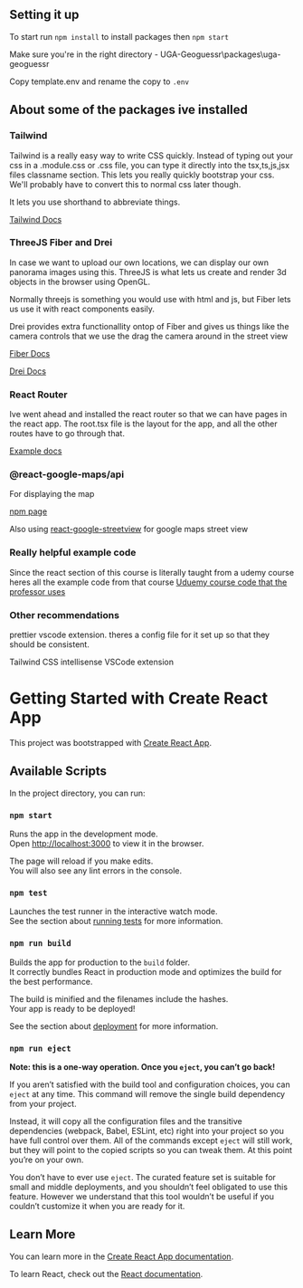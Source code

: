 ## Setting it up

To start run `npm install` to install packages then `npm start`

Make sure you're in the right directory - UGA-Geoguessr\packages\uga-geoguessr

Copy template.env and rename the copy to `.env`

## About some of the packages ive installed

### Tailwind

Tailwind is a really easy way to write CSS quickly. Instead of typing out your css in a .module.css or .css file, you can type it directly into the tsx,ts,js,jsx files classname section. This lets you really quickly bootstrap your css. We'll probably have to convert this to normal css later though.

It lets you use shorthand to abbreviate things.

[Tailwind Docs](https://tailwindcss.com/docs/installation)

### ThreeJS Fiber and Drei

In case we want to upload our own locations, we can display our own panorama images using this.
ThreeJS is what lets us create and render 3d objects in the browser using OpenGL.

Normally threejs is something you would use with html and js, but Fiber lets us use it with react components easily.

Drei provides extra functionallity ontop of Fiber and gives us things like the camera controls that we use the drag the camera around in the street view

[Fiber Docs](https://docs.pmnd.rs/react-three-fiber/getting-started/introduction)

[Drei Docs](https://github.com/pmndrs/drei)

### React Router

Ive went ahead and installed the react router so that we can have pages in the react app.
The root.tsx file is the layout for the app, and all the other routes have to go through that.

[Example docs](https://reactrouter.com/en/main/start/concepts)

### @react-google-maps/api

For displaying the map

[npm page](https://www.npmjs.com/package/@react-google-maps/api)

Also using [react-google-streetview](https://www.npmjs.com/package/react-google-streetview) for google maps street view

### Really helpful example code

Since the react section of this course is literally taught from a udemy course heres all the example code from that course
[Uduemy course code that the professor uses](https://github.com/academind/react-complete-guide-code/tree/master)

### Other recommendations

prettier vscode extension. theres a config file for it set up so that they should be consistent.

Tailwind CSS intellisense VSCode extension

# Getting Started with Create React App

This project was bootstrapped with [Create React App](https://github.com/facebook/create-react-app).

## Available Scripts

In the project directory, you can run:

### `npm start`

Runs the app in the development mode.\
Open [http://localhost:3000](http://localhost:3000) to view it in the browser.

The page will reload if you make edits.\
You will also see any lint errors in the console.

### `npm test`

Launches the test runner in the interactive watch mode.\
See the section about [running tests](https://facebook.github.io/create-react-app/docs/running-tests) for more information.

### `npm run build`

Builds the app for production to the `build` folder.\
It correctly bundles React in production mode and optimizes the build for the best performance.

The build is minified and the filenames include the hashes.\
Your app is ready to be deployed!

See the section about [deployment](https://facebook.github.io/create-react-app/docs/deployment) for more information.

### `npm run eject`

**Note: this is a one-way operation. Once you `eject`, you can’t go back!**

If you aren’t satisfied with the build tool and configuration choices, you can `eject` at any time. This command will remove the single build dependency from your project.

Instead, it will copy all the configuration files and the transitive dependencies (webpack, Babel, ESLint, etc) right into your project so you have full control over them. All of the commands except `eject` will still work, but they will point to the copied scripts so you can tweak them. At this point you’re on your own.

You don’t have to ever use `eject`. The curated feature set is suitable for small and middle deployments, and you shouldn’t feel obligated to use this feature. However we understand that this tool wouldn’t be useful if you couldn’t customize it when you are ready for it.

## Learn More

You can learn more in the [Create React App documentation](https://facebook.github.io/create-react-app/docs/getting-started).

To learn React, check out the [React documentation](https://reactjs.org/).
